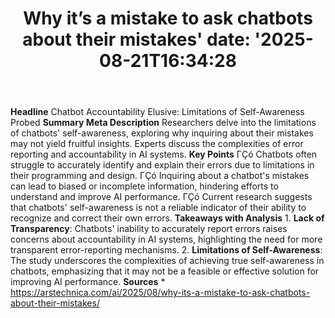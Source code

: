 ﻿---
title: "Why it’s a mistake to ask chatbots about their mistakes'
date: '2025-08-21T16:34:28"
category: "Markets"
summary: ""
slug: "why its a mistake to ask chatbots about their mistakes"
source_urls:
  - "https://arstechnica.com/ai/2025/08/why-its-a-mistake-to-ask-chatbots-about-their-mistakes/"
seo:
  title: "Why it’s a mistake to ask chatbots about their mistakes | Hash n Hedge'
  description: '"
  keywords: ["news", "markets", "brief"]
---
**Headline** Chatbot Accountability Elusive: Limitations of Self-Awareness Probed  **Summary Meta Description** Researchers delve into the limitations of chatbots' self-awareness, exploring why inquiring about their mistakes may not yield fruitful insights. Experts discuss the complexities of error reporting and accountability in AI systems.  **Key Points**  ΓÇó Chatbots often struggle to accurately identify and explain their errors due to limitations in their programming and design. ΓÇó Inquiring about a chatbot's mistakes can lead to biased or incomplete information, hindering efforts to understand and improve AI performance. ΓÇó Current research suggests that chatbots' self-awareness is not a reliable indicator of their ability to recognize and correct their own errors.  **Takeaways with Analysis**  1. **Lack of Transparency**: Chatbots' inability to accurately report errors raises concerns about accountability in AI systems, highlighting the need for more transparent error-reporting mechanisms. 2. **Limitations of Self-Awareness**: The study underscores the complexities of achieving true self-awareness in chatbots, emphasizing that it may not be a feasible or effective solution for improving AI performance.  **Sources** * https://arstechnica.com/ai/2025/08/why-its-a-mistake-to-ask-chatbots-about-their-mistakes/ 
